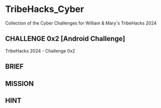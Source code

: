 # TribeHacks_Cyber
Collection of the Cyber Challenges for William &amp; Mary's TribeHacks 2024

## CHALLENGE 0x2 [Android Challenge]
TribeHacks 2024 - Challenge 0x2

## BRIEF

## MISSION

## HINT